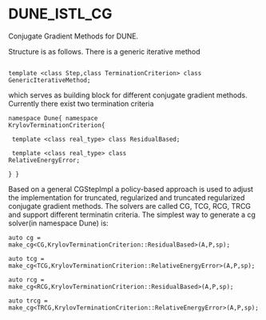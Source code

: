 # DUNE_ISTL_CG
Conjugate Gradient Methods for DUNE.

Structure is as follows. There is a generic iterative method 

<code> 
template &lt;class Step,class TerminationCriterion&gt; class GenericIterativeMethod;
</code>

which serves as building block for different conjugate gradient methods. Currently there exist two termination criteria

<code>namespace Dune{ namespace KrylovTerminationCriterion{</code>

<code>    template &lt;class real_type&gt; class ResidualBased; </code>
    
<code>    template &lt;class real_type&gt; class RelativeEnergyError;</code>

<code>} }</code>

Based on a general CGStepImpl a policy-based approach is used to adjust the implementation for truncated, regularized and truncated regularized conjugate gradient methods.
The solvers are called CG, TCG, RCG, TRCG and support different terminatin criteria. 
The simplest way to generate a cg solver(in namespace Dune) is:

<code>auto cg   = make_cg&lt;CG,KrylovTerminationCriterion::ResidualBased&gt;(A,P,sp);</code>

<code>auto tcg  = make_cg&lt;TCG,KrylovTerminationCriterion::RelativeEnergyError&gt;(A,P,sp);</code>

<code>auto rcg  = make_cg&lt;RCG,KrylovTerminationCriterion::ResidualBased&gt;(A,P,sp);</code>

<code>auto trcg = make_cg&lt;TRCG,KrylovTerminationCriterion::RelativeEnergyError&gt;(A,P,sp);</code>
